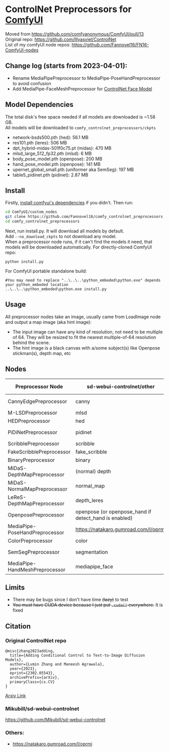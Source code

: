 # ControlNet Preprocessors for [ComfyUI](https://github.com/comfyanonymous/ComfyUI)
Moved from https://github.com/comfyanonymous/ComfyUI/pull/13 <br>
Original repo: https://github.com/lllyasviel/ControlNet <br>
List of my comfyUI node repos: https://github.com/Fannovel16/FN16-ComfyUI-nodes <br>

## Change log (starts from 2023-04-01):
* Rename MediaPipePreprocessor to MediaPipe-PoseHandPreprocessor to avoid confusion
* Add MediaPipe-FaceMeshPreprocessor for [ControlNet Face Model](https://www.reddit.com/r/StableDiffusion/comments/1281iva/new_controlnet_face_model/)

## Model Dependencies 
The total disk's free space needed if all models are downloaded is ~1.58 GB. <br>
All models will be downloaded to `comfy_controlnet_preprocessors/ckpts`
* network-bsds500.pth (hed): 56.1 MB
* res101.pth (leres): 506 MB
* dpt_hybrid-midas-501f0c75.pt (midas): 470 MB
* mlsd_large_512_fp32.pth (mlsd): 6 MB
* body_pose_model.pth (openpose): 200 MB
* hand_pose_model.pth (openpose): 141 MB
* upernet_global_small.pth (uniformer aka SemSeg): 197 MB
* table5_pidinet.pth (pidinet): 2.87 MB


## Install
Firstly, [install comfyui's dependencies](https://github.com/comfyanonymous/ComfyUI#installing) if you didn't.
Then run:
```sh
cd ComfyUI/custom_nodes
git clone https://github.com/Fannovel16/comfy_controlnet_preprocessors
cd comfy_controlnet_preprocessors
```
Next, run install.py. It will download all models by default. <br>
Add `--no_download_ckpts` to not download any model. <br>
When a preprocessor node runs, if it can't find the models it need, that models will be downloaded automatically. 
For directly-cloned ComfyUI repo:
```
python install.py
```
For ComfyUI portable standalone build:
```
#You may need to replace "..\..\..\python_embeded\python.exe" depends your python_embeded location
..\..\..\python_embeded\python.exe install.py
```

## Usage
All preprocessor nodes take an image, usually came from LoadImage node and output a map image (aka hint image):
* The input image can have any kind of resolution, not need to be multiple of 64. They will be resized to fit the nearest multiple-of-64 resolution behind the scene.
* The hint image is a black canvas with a/some subject(s) like Openpose stickman(s), depth map, etc

## Nodes
| Preprocessor Node           | sd-webui-controlnet/other                             | Use with ControlNet/T2I-Adapter           | Category                         |
|-----------------------------|-------------------------------------------------------|-------------------------------------------|----------------------------------|
| CannyEdgePreprocessor       | canny                                                 | control_canny <br> t2iadapter_canny       | preprocessors/edge_line          |
| M-LSDPreprocessor           | mlsd                                                  | control_mlsd                              | preprocessors/edge_line          |
| HEDPreprocessor             | hed                                                   | control_hed                               | preprocessors/edge_line          |
| PiDiNetPreprocessor         | pidinet                                               | t2iadapter_sketch <br> control_scribble   | preprocessors/edge_line          |
| ScribblePreprocessor        | scribble                                              | control_scribble                          | preprocessors/edge_line          |
| FakeScribblePreprocessor    | fake_scribble                                         | control_scribble                          | preprocessors/edge_line          |
| BinaryPreprocessor          | binary                                                | control_scribble                          | preprocessors/edge_line          |
| MiDaS-DepthMapPreprocessor  | (normal) depth                                        | control_depth <br> t2iadapter_depth       | preprocessors/normal_depth_map   |
| MiDaS-NormalMapPreprocessor | normal_map                                            | control_normal                            | preprocessors/normal_depth_map   |
| LeReS-DepthMapPreprocessor  | depth_leres                                           | control_depth <br> t2iadapter_depth       | preprocessors/normal_depth_map   |
| OpenposePreprocessor        | openpose (or openpose_hand if detect_hand is enabled) | control_openpose <br> t2iadapter_openpose | preprocessors/pose               |
|MediaPipe-PoseHandPreprocessor| https://natakaro.gumroad.com/l/oprmi                  | https://civitai.com/models/16409         | preprocessors/pose               |
| ColorPreprocessor           | color                                                 | t2iadapter_color                          | preprocessors/color_style        |
| SemSegPreprocessor          | segmentation                                          | control_seg <br> t2iadapter_seg           | preprocessors/semseg             |
|MediaPipe-HandMeshPreprocessor| mediapipe_face                                       | controlnet_sd21_laion_face_v2             | preprocessors/face_mesh          |

## Limits
* There may be bugs since I don't have time ~~(lazy)~~ to test
* ~~You must have CUDA device because I just put `.cuda()` everywhere.~~ It is fixed

## Citation
### Original ControlNet repo
    @misc{zhang2023adding,
      title={Adding Conditional Control to Text-to-Image Diffusion Models}, 
      author={Lvmin Zhang and Maneesh Agrawala},
      year={2023},
      eprint={2302.05543},
      archivePrefix={arXiv},
      primaryClass={cs.CV}
    }

[Arxiv Link](https://arxiv.org/abs/2302.05543)

### Mikubill/sd-webui-controlnet
https://github.com/Mikubill/sd-webui-controlnet
### Others:
* https://natakaro.gumroad.com/l/oprmi
